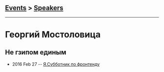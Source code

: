 ## [Events](../README.md) > [Speakers](../speakers.md)
---

# Георгий Мостоловица

## Не гзипом единым
- 2016 Feb 27 -- [Я.Субботник по фронтенду](https://events.yandex.ru/lib/talks/3351/)    

